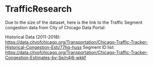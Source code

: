 # TrafficResearch

Due to the size of the dataset, here is the link to the Traffic Segment congestion data from City of Chicago Data Portal:

Historical Data (2011-2018): https://data.cityofchicago.org/Transportation/Chicago-Traffic-Tracker-Historical-Congestion-Esti/77hq-huss
Segment ID list: https://data.cityofchicago.org/Transportation/Chicago-Traffic-Tracker-Congestion-Estimates-by-Se/n4j6-wkkf

